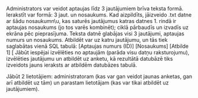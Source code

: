 Administrators var veidot aptaujas līdz 3 jautājumiem brīva teksta formā. Ierakstīt var formā: 3 jaut. un nosaukums. Kad aizpildīts, jāizveido .txt datne ar šādu nosaukumn\u, kas saturēs jautājumus
katras datnes 1. rindā ir aptaujas nosaukums (jo tos varēs kombinēt); ciklā pārbaudīs un izvadīs uz ekrāna pēc pieprasījuma.
Teksta datnē glabājas visi 3 jautājumi, aptaujas numurs un nosaukums.
Atbildēt var uz katru jautājumu, un tās tiek saglabātas vienā SQL tabulā:
[Aptaujas numurs (ID)] [Nosaukums] [Atbilde 1] [
Jābūt iespējai izvēlēties no aptaujām (parāda visu datņu raksturojumu), izvēlēties jautājumu un atbildēt uz anketu, kā rezultātā datubāzē tiks izveidots jauns ieraksts ar atbildēm datubāzes tabulā.

Jābūt 2 lietotājiem: administratoram (kas var gan veidot jaunas anketas, gan arī atbildēt uz tām) un parastam lietotājam (kas var tikai atbildēt uz jautājumiem).
